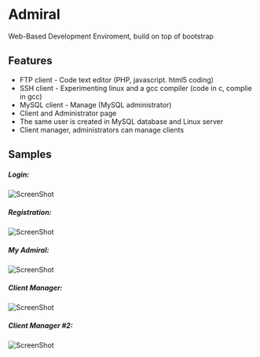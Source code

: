 Admiral 
=======

Web-Based Development Enviroment, build on top of bootstrap

Features
------------------
- FTP client - Code text editor (PHP, javascript. html5 coding)
- SSH client - Experimenting linux and a gcc compiler (code in c, complie in gcc)
- MySQL client - Manage (MySQL administrator)
- Client and Administrator page
- The same user is created in MySQL database and Linux server
- Client manager, administrators can manage clients

Samples
-------

##### Login:
![ScreenShot](https://raw.github.com/dud3/ADMIRAL/master/screenshots/1.png)

##### Registration:
![ScreenShot](https://raw.github.com/dud3/ADMIRAL/master/screenshots/2.png)

##### My Admiral:
![ScreenShot](https://raw.github.com/dud3/ADMIRAL/master/screenshots/3.png)

##### Client Manager:
![ScreenShot](https://raw.github.com/dud3/ADMIRAL/master/screenshots/4.png)

##### Client Manager #2:
![ScreenShot](https://raw.github.com/dud3/ADMIRAL/master/screenshots/5.png)